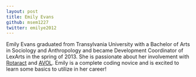 ```yaml
---
layout: post
title: Emily Evans
github: msem1227
twitter: emilye2012
---
```


Emily Evans graduated from Transylvania University with a Bachelor of Arts in Sociology and Anthropology and became Development Coordinator of LexArts in the spring of 2013. She is passionate about her involvement with [Rotaract](http://www.rotaractlex.org/) and [AVOL](http://www.avolky.org). Emily is a complete coding novice and is excited to learn some basics to utilize in her career!
